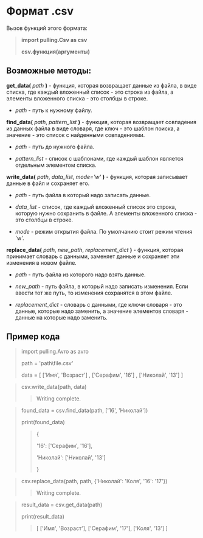 # Формат .csv
Вызов функций этого формата:

> **import pulling.Csv as csv**
>
> **csv.функция(аргументы)**
## Возможные методы:
**get_data(** *path* **)** - функция, которая возвращает данные из файла, в виде списка, где каждый вложенный список - это строка из файла, а элементы вложенного списка - это столбцы в строке.

 - *path* - путь к нужному файлу.


**find_data(** *path*, *pattern_list* **)** - функция, которая возвращает совпадения из данных файла в виде словаря, где ключ - это шаблон поиска, а значение - это список с найденными совпадениями.

 - *path* - путь до нужного файла.

 - *pattern_list* - список с шаблонами, где каждый шаблон является отдельным элементом списка.


**write_data(** *path*, *data_list*, *mode='w'* **)** - функция, которая записывает данные в файл и сохраняет его.

 - *path* - путь файла в который надо записать данные.

 - *data_list* - список, где каждый вложенный список это строка, которую нужно сохранить в файле. А элементы вложенного списка - это столбцы в строке.

 - *mode* - режим открытия файла. По умолчанию стоит режим чтения 'w'.



**replace_data(** *path*, *new_path*, *replacement_dict* **)** - функция, которая принимает словарь с данными, заменяет данные и сохраняет эти изменения в новом файле.

 - *path* - путь файла из которого надо взять данные.

 - *new_path* - путь файла, в который надо записать изменения. Если ввести тот же путь, то изменения сохранятся в этом файле.

 - *replacement_dict* - словарь с данными, где ключи словаря - это данные, которые надо заменить, а значение элементов словаря - данные на которые надо заменить.
## Пример кода
> import pulling.Avro as avro
>
> path = 'path\\file.csv'
> 
> data = [ ['Имя', 'Возраст'] , ['Серафим', '16'] , ['Николай', '13'] ] 

> csv.write_data(path, data)
>> Writing complete.

> found_data = csv.find_data(path, ['16', 'Николай'])
> 
> print(found_data)
>> {
>>
>> '16': ['Серафим', '16'], 
>>
>> 'Николай': ['Николай', '13'] 
>>
>> }


> csv.replace_data(path, path, {'Николай': 'Коля', '16': '17'})
>> Writing complete.

> result_data = csv.get_data(path)
> 
> print(result_data)
>> [ ['Имя', 'Возраст'], ['Серафим', '17'], ['Коля', '13'] ]